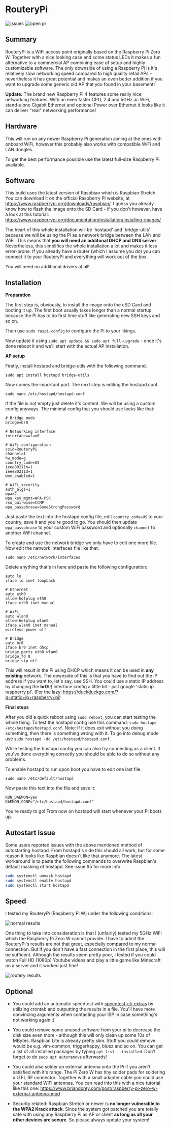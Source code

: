# RouteryPi

![issues](https://img.shields.io/github/issues/Phoenix1747/RouteryPi.svg?style=for-the-badge) ![open pr](https://img.shields.io/github/issues-pr-raw/phoenix1747/RouteryPi.svg?style=for-the-badge)

## Summary

RouteryPi is a WiFi access point originally based on the Raspberry Pi Zero W. Together with a nice looking case and some status LEDs it makes a fun alternative to a commercial AP combining ease of setup and highly customizable software. The only downside of using a Raspberry Pi is it's relatively slow networking speed compared to high quality retail APs - nevertheless it has great potential and makes an even better addition if you want to upgrade some generic old AP that you found in your basement!

**Update:** The brand new Raspberry Pi 4 features some really nice networking features. With an even faster CPU, 2.4 and 5GHz ac  WiFi, stand-alone Gigabit Ethernet and optional Power over Ethernet it looks like it can deliver "real" networking performance!

## Hardware

This will run on any newer Raspberry Pi generation aiming at the ones with onboard WiFi, however this probably also works with compatible WiFi and LAN dongles.

To get the best performance possible use the latest full-size Raspberry Pi available.

## Software

This build uses the latest version of Raspbian which is Raspbian Stretch. You can download it on the official Raspberry Pi website, at https://www.raspberrypi.org/downloads/raspbian/. I guess you already know how to flash the image onto the SD Card - if you don't however, have a look at this tutorial: https://www.raspberrypi.org/documentation/installation/installing-images/

The heart of this whole installation will be 'hostapd' and 'bridge-utils' because we will be using the Pi as a network bridge between the LAN and WiFi. This means that **you will need an additonal DHCP and DNS server**. Nevertheless, this simplifies the whole installation a lot and makes it less error-prone. If you already have a router (which I assume you do) you can connect it to your RouteryPi and everything will work out of the box.

You will need no additional drivers at all!

## Installation

**Preparation**

The first step is, obviously, to install the image onto the uSD Card and booting it up. The first boot usually takes longer than a normal startup because the Pi has to do first time stuff like generating new SSH keys and so on.

Then use `sudo raspi-config` to configure the Pi to your likings.

Now update it using `sudo apt update && sudo apt full-upgrade` - once it's done reboot it and we'll start with the actual AP installation.

**AP setup**

Firstly, install hostapd and bridge-utils with the following command.
```
sudo apt install hostapd bridge-utils
```

Now comes the important part. The next step is editing the hostapd.conf.
```
sudo nano /etc/hostapd/hostapd.conf
```

If the file is not empty just delete it's content. We will be using a custom config anyways. The minimal config that you should use looks like that:
```
# Bridge mode
bridge=br0

# Networking interface
interface=wlan0

# WiFi configuration
ssid=RouteryPi
channel=1
hw_mode=g
country_code=US
ieee80211n=1
ieee80211d=1
wmm_enabled=1

# WiFi security
auth_algs=1
wpa=2
wpa_key_mgmt=WPA-PSK
rsn_pairwise=CCMP
wpa_passphrase=SomeStrongPassword
```
Just paste the text into the hostapd config file, edit `country_code=US` to your country, save it and you're good to go.
You should then update `wpa_passphrase` to your custom WiFi password and optionally `channel` to another WiFi channel.

To create and use the network bridge we only have to edit one more file. Now edit the network interfaces file like that:
```
sudo nano /etc/network/interfaces
```

Delete anything that's in here and paste the following configuration:
```
auto lo
iface lo inet loopback

# Ethernet
auto eth0
allow-hotplug eth0
iface eth0 inet manual

# WiFi
auto wlan0
allow-hotplug wlan0
iface wlan0 inet manual
wireless-power off

# Bridge
auto br0
iface br0 inet dhcp
bridge_ports eth0 wlan0
bridge_fd 0
bridge_stp off
```
This will result in the Pi using DHCP which means it can be used in **any existing** network. The downside of this is that you have to find out the IP address if you want to, let's say, use SSH. You could use a static IP address by changing the **br0**(!) interface config a little bit - just google 'static ip raspberry pi'. (For the lazy: https://duckduckgo.com/?q=static+ip+raspberry+pi)

**Final steps**

After you did a quick reboot using `sudo reboot`, you can start testing the whole thing. To test the hostapd config use this command: `sudo hostapd /etc/hostapd/hostapd.conf`. Note: If it does exit without you doing something, then there is something wrong with it. To go into debug mode use `sudo hostapd -dd /etc/hostapd/hostapd.conf`.

While testing the hostapd config you can also try connecting as a client. If you've done everything correctly you should be able to do so without any problems.

To enable hostapd to run upon boot you have to edit one last file.
```
sudo nano /etc/default/hostapd
```

Now paste this text into the file and save it:
```
RUN_DAEMON=yes
DAEMON_CONF="/etc/hostapd/hostapd.conf"
```

You're ready to go! From now on hostapd will start whenever your Pi boots up.

## Autostart issue

Some users reported issues with the above mentioned method of autostarting hostapd. From hostapd's side this should all work, but for some reason it looks like Raspbian doesn't like that anymore. The latest workaround is to paste the following commands to overwrite Raspbian's default masking of hostapd. See issue #5 for more info.

```sh
sudo systemctl unmask hostapd
sudo systemctl enable hostapd
sudo systemctl start hostapd
```

## Speed

I tested my RouteryPi (Raspberry Pi W) under the following conditions:

![normal results](screenshots/normal_result.png)

One thing to take into consideration is that I (unfairly) tested my 5GHz WiFi which the Raspberry Pi Zero W cannot provide. I have to admit the RouteryPi's results are not that great, especially compared to my normal connection. But if you don't have a fast connection in the first place, this will be sufficent. Although the results seem pretty poor, I tested if you could watch Full HD (1080p) Youtube videos and play a little game like Minecraft on a server and it worked just fine!

![routery results](screenshots/routery_result.png)

## Optional

* You could add an automatic speedtest with [speedtest-cli-extras](https://github.com/HenrikBengtsson/speedtest-cli-extras) by utilizing crontab and outputting the results in a file. You'll have more convincing arguments when contacting your ISP in case something's not working again ;)

* You could remove some unused software from your pi to decrease the disk size even more - although this will only clean up some 10s of MBytes. Raspbian Lite is already pretty slim. Stuff you could remove would be e.g. vim-common, triggerhappy, bluez and so on. You can get a list of all installed packages by typing `apt list --installed`. Don't forget to do `sudo apt autoremove` afterwards!

* You could also solder an external antenna onto the Pi if you aren't satisfied with it's range. The Pi Zero W has tiny solder pads for soldering a U.FL RF connector. Together with a small adapter cable you could use your standard WiFi antennas. You can read into this with a nice tutorial like this one: https://www.briandorey.com/post/raspberry-pi-zero-w-external-antenna-mod

* Security related: Raspbian Stretch or newer is **no longer vulnerable to the WPA2 Krack attack**. Since the system got patched you are totally safe with using any Raspberry Pi as AP or client **as long as all your other devices are secure**. So please always update your system!
